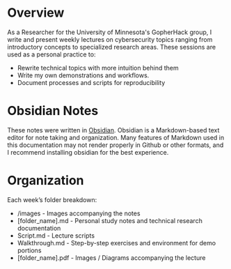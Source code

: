 # Overview

As a Researcher for the University of Minnesota's GopherHack group, I write and present weekly lectures on cybersecurity topics ranging from introductory concepts to specialized research areas. These sessions are used as a personal practice to:
- Rewrite technical topics with more intuition behind them
- Write my own demonstrations and workflows.
- Document processes and scripts for reproducibility

# Obsidian Notes

These notes were written in [Obsidian](https://obsidian.md/). Obsidian is a Markdown-based text editor for note taking and organization. Many features of Markdown used in this documentation may not render properly in Github or other formats, and I recommend installing obsidian for the best experience.

# Organization

Each week’s folder breakdown:
- /images - Images accompanying the notes
- \[folder_name].md - Personal study notes and technical research documentation
- Script.md - Lecture scripts
- Walkthrough.md - Step-by-step exercises and environment for demo portions
- \[folder_name].pdf - Images / Diagrams accompanying the lecture
